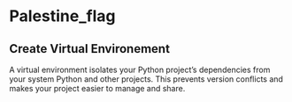 # Palestine_flag
## Create Virtual Environement 
A virtual environment isolates your Python project’s dependencies from your system Python and other projects.
This prevents version conflicts and makes your project easier to manage and share.
